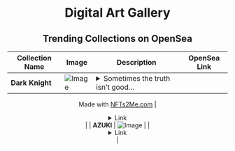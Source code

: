 <div align="center">

# Digital Art Gallery

## Trending Collections on OpenSea

| Collection Name                       | Image                                                                                     | Description                       | OpenSea Link                                                                                          |
|---------------------------------------|-------------------------------------------------------------------------------------------|-----------------------------------|--------------------------------------------------------------------------------------------------------|
| **Dark Knight** | ![Image](https://i.seadn.io/s/raw/files/8cdf10adda82f11aac7d246ab9c84adb.jpg?w=500&auto=format?w=200&auto=format) | <details><summary>Sometimes the truth isn’t good...</summary>Sometimes the truth isn’t good enough, sometimes people deserve more. Sometimes people deserve to have their faith rewarded

Made with [NFTs2Me.com](https://nfts2me.com/)</details> | <details><summary>Link</summary>[Dark Knight](https://opensea.io/collection/dark-knight-24)</details> |
| **AZUKI** | ![Image](https://i.seadn.io/s/raw/files/f487bc2b789257f5d18a20f0df097ad0.png?w=500&auto=format?w=200&auto=format) |  | <details><summary>Link</summary>[AZUKI](https://opensea.io/collection/azuki-344)</details> |

</div>
